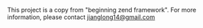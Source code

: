 This project is a copy from "beginning zend framework".
For more information, please contact jianglong14@gmail.com
